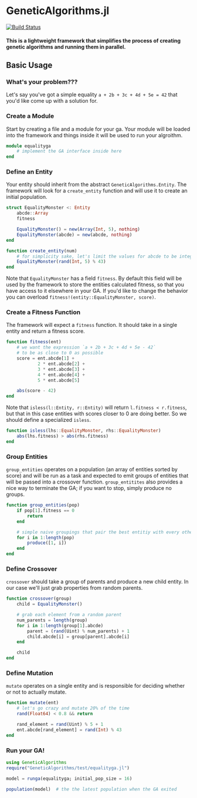 # GeneticAlgorithms.jl

[![Build Status](https://travis-ci.org/WestleyArgentum/GeneticAlgorithms.jl.png?branch=master)](https://travis-ci.org/WestleyArgentum/GeneticAlgorithms.jl)

#### This is a lightweight framework that simplifies the process of creating genetic algorithms and running them in parallel.

## Basic Usage
### What's your problem???
Let's say you've got a simple equality `a + 2b + 3c + 4d + 5e = 42` that you'd like come up with a solution for.

### Create a Module
Start by creating a file and a module for your ga. Your module will be loaded into the framework and things inside it will be used to run your algroithm.

```julia
module equalityga
    # implement the GA interface inside here
end
```

### Define an Entity
Your entity should inherit from the abstract `GeneticAlgorithms.Entity`. The framework will look for a `create_entity` function and will use it to create an initial population.

```julia
struct EqualityMonster <: Entity
    abcde::Array
    fitness

    EqualityMonster() = new(Array(Int, 5), nothing)
    EqualityMonster(abcde) = new(abcde, nothing)
end

function create_entity(num)
    # for simplicity sake, let's limit the values for abcde to be integers in [-42, 42]
    EqualityMonster(rand(Int, 5) % 43)
end
```

Note that `EqualityMonster` has a field `fitness`. By default this field will be used by the framework to store the entities calculated fitness, so that you have access to it elsewhere in your GA. If you'd like to change the behavior you can overload `fitness!(entity::EqualityMonster, score)`.

### Create a Fitness Function
The framework will expect a `fitness` function. It should take in a single entity and return a fitness score.

```julia
function fitness(ent)
    # we want the expression `a + 2b + 3c + 4d + 5e - 42`
    # to be as close to 0 as possible
    score = ent.abcde[1] +
            2 * ent.abcde[2] +
            3 * ent.abcde[3] +
            4 * ent.abcde[4] +
            5 * ent.abcde[5]

    abs(score - 42)
end
```

Note that `isless(l::Entity, r::Entity)` will return `l.fitness < r.fitness`, but that in this case entities with scores closer to 0 are doing better. So we should define a specialized `isless`.

```julia
function isless(lhs::EqualityMonster, rhs::EqualityMonster)
    abs(lhs.fitness) > abs(rhs.fitness)
end
```

### Group Entities
`group_entities` operates on a population (an array of entities sorted by score) and will be run as a task and expected to emit groups of entities that will be passed into a crossover function. `group_entitites` also provides a nice way to terminate the GA; if you want to stop, simply produce no groups.

```julia
function group_entities(pop)
    if pop[1].fitness == 0
        return
    end

    # simple naive groupings that pair the best entitiy with every other
    for i in 1:length(pop)
        produce([1, i])
    end
end
```

### Define Crossover
`crossover` should take a group of parents and produce a new child entity. In our case we'll just grab properties from random parents.

```julia
function crossover(group)
    child = EqualityMonster()

    # grab each element from a random parent
    num_parents = length(group)
    for i in 1:length(group[1].abcde)
        parent = (rand(Uint) % num_parents) + 1
        child.abcde[i] = group[parent].abcde[i]
    end

    child
end
```

### Define Mutation
`mutate` operates on a single entity and is responsible for deciding whether or not to actually mutate.

```julia
function mutate(ent)
    # let's go crazy and mutate 20% of the time
    rand(Float64) < 0.8 && return

    rand_element = rand(Uint) % 5 + 1
    ent.abcde[rand_element] = rand(Int) % 43
end
```

### Run your GA!

```julia
using GeneticAlgorithms
require("GeneticAlgorithms/test/equalityga.jl")

model = runga(equalityga; initial_pop_size = 16)

population(model)  # the the latest population when the GA exited
```


